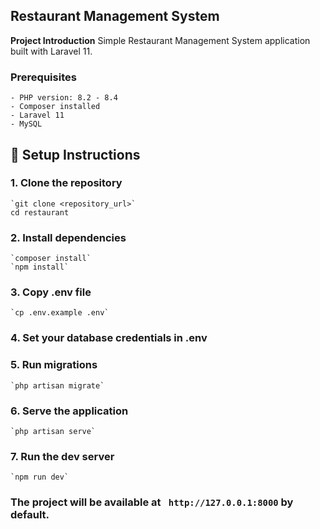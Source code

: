 ## Restaurant Management System


**Project Introduction**
Simple Restaurant Management System application built with Laravel 11.

### **Prerequisites**
	- PHP version: 8.2 - 8.4
	- Composer installed
	- Laravel 11
    - MySQL

## 🚀 Setup Instructions

### 1. Clone the repository
    `git clone <repository_url>`
    cd restaurant

### 2. Install dependencies
    `composer install`
    `npm install`

### 3. Copy .env file
    `cp .env.example .env`

### 4. Set your database credentials in .env

### 5. Run migrations
    `php artisan migrate`

### 6. Serve the application
    `php artisan serve`

### 7. Run the dev server
    `npm run dev`


### The project will be available at `  http://127.0.0.1:8000 ` by default.
